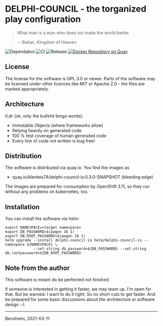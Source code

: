 # DELPHI-COUNCIL - the torganized play configuration

> What man is a man who does not make the world better.
>
> -- Balian, Kingdom of Heaven

![Dependabot](https://flat.badgen.net/dependabot/Paladins-Inn/delphi-council/?icon=dependabot)
![CI](https://github.com/Paladins-Inn/delphi-council/workflows/CI/badge.svg)
![Release](https://github.com/Paladins-Inn/delphi-council/workflows/Release/badge.svg)
[![Docker Repository on Quay](https://quay.io/repository/klenkes74/delphi-council-is/status "Docker Repository on Quay")](https://quay.io/repository/klenkes74/delphi-council-is)

## License
The license for the software is GPL 3.0 or newer. Parts of the software may be licensed under other licences like MIT
or Apache 2.0 - the files are marked appropriately.

## Architecture

tl;dr (ok, only the bullshit bingo words):
- Immutable Objects (where frameworks allow)
- Relying heavily on generated code
- 100 % test coverage of human generated code
- Every line of code not written is bug free!

## Distribution
The software is distributed via quay.io. You find the images as

- quay.io/klenkes74/delphi-council-is:0.3.0-SNAPSHOT (bleeding edge)

The images are prepared for consumption by OpenShift 3.11, so they run without any problems on kubernetes, too.

## Installation
You can install the software via helm:

```
export NAMESPACE=<target namespace>
export DB_PASSWORD=$(pwgen 16 1)
export DB_ROOT_PASSWORD=$(pwgen 16 1)
helm upgrade --install delphi-council-is helm/delphi-council-is --namespace ${NAMESPACE} \
             --set-string db.password=${DB_PASSWORD} --set-string db.rootpassword=${DB_ROOT_PASSWORD}
```


## Note from the author
This software is meant do be perfected not finished.

If someone is interested in getting it faster, we may team up. I'm open for that. But be warned: I want to do it
_right_. So no short cuts to get faster. And be prepared for some basic discussions about the architecture or software
design :-).

---
Bensheim, 2021-03-11
